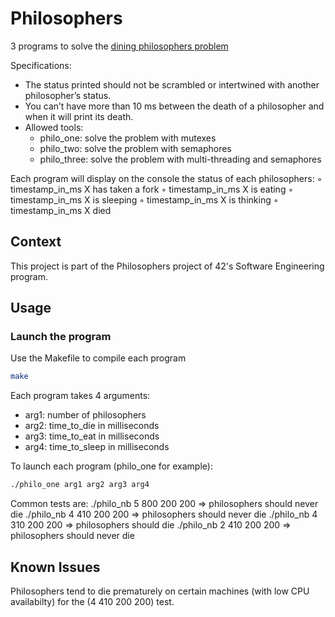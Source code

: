 # Philosophers

3 programs to solve the [dining philosophers problem](https://en.wikipedia.org/wiki/Dining_philosophers_problem)

Specifications:

- The status printed should not be scrambled or intertwined with another philosopher’s status.
- You can’t have more than 10 ms between the death of a philosopher and when it will print its death.
- Allowed tools:
  - philo_one: solve the problem with mutexes
  - philo_two: solve the problem with semaphores
  - philo_three: solve the problem with multi-threading and semaphores

Each program will display on the console the status of each philosophers:
◦ timestamp_in_ms X has taken a fork
◦ timestamp_in_ms X is eating
◦ timestamp_in_ms X is sleeping
◦ timestamp_in_ms X is thinking
◦ timestamp_in_ms X died

## Context

This project is part of the Philosophers project of 42's Software Engineering program.

## Usage

### Launch the program

Use the Makefile to compile each program

```bash
make
```

Each program takes 4 arguments:

- arg1: number of philosophers
- arg2: time_to_die in milliseconds
- arg3: time_to_eat in milliseconds
- arg4: time_to_sleep in milliseconds

To launch each program (philo_one for example):

```bash
./philo_one arg1 arg2 arg3 arg4
```

Common tests are:
./philo_nb 5 800 200 200 => philosophers should never die
./philo_nb 4 410 200 200 => philosophers should never die
./philo_nb 4 310 200 200 => philosophers should die
./philo_nb 2 410 200 200 => philosophers should never die

## Known Issues

Philosophers tend to die prematurely on certain machines (with low CPU availabilty) for the (4 410 200 200) test.
